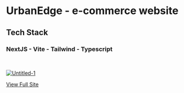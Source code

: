 # UrbanEdge - e-commerce website

## Tech Stack

### NextJS - Vite - Tailwind - Typescript

<br/>

<a href="https://ibb.co/ky9Ddjh"><img src="https://i.ibb.co/PY9WSK5/Untitled-1.jpg" alt="Untitled-1" border="0"></a>

[View Full Site](https://link-url-here.org)
